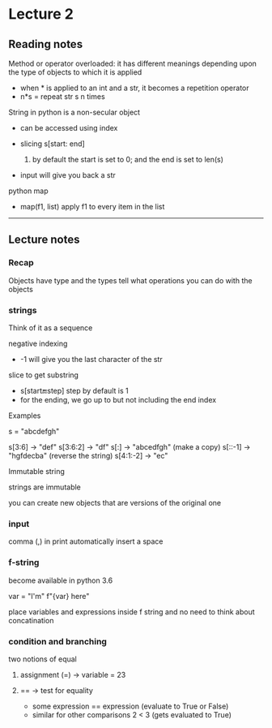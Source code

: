 # Lecture 2

## Reading notes

Method or operator overloaded: it has different meanings depending upon the type of objects to which it is applied

- when * is applied to an int and a str, it becomes a repetition operator
- n*s = repeat str s n times

String in python is a non-secular object

- can be accessed using index
- slicing s[start: end]
    1. by default the start is set to 0; and the end is set to len(s)

- input will give you back a str

python map

- map(f1, list) apply f1 to every item in the list

---

## Lecture notes

### Recap

Objects have type and the types tell what operations you can do with the objects

### strings

Think of it as a sequence

negative indexing

- -1 will give you the last character of the str

slice to get substring

- s[start:end:step] step by default is 1
- for the ending, we go up to but not including the end index

Examples

s = "abcdefgh"

s[3:6] -> "def"
s[3:6:2] -> "df"
s[:] -> "abcedfgh" (make a copy)
s[::-1] -> "hgfdecba" (reverse the string)
s[4:1:-2] -> "ec"

Immutable string

strings are immutable

you can create new objects that are versions of the original one

### input

comma (,) in print automatically insert a space

### f-string

become available in python 3.6

var = "I'm"
f"{var} here"

place variables and expressions inside f string and no need to think about concatination

### condition and branching

two notions of equal

1. assignment (=) -> variable = 23

2. == -> test for equality
    - some expression == expression (evaluate to True or False)
    - similar for other comparisons 2 < 3 (gets evaluated to True)



